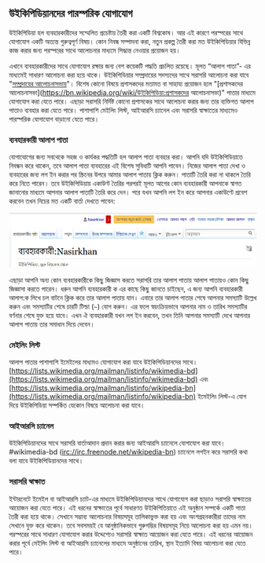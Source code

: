 ## উইকিপিডিয়ানদের পারস্পরিক যোগাযোগ

উইকিপিডিয়া হল ব্যবহারকারীদের সম্মেলিত প্রচেষ্টায় তৈরী করা একটি বিশ্বকোষ। আর এই কারণে পরস্পরের সাথে যোগাযোগ একটি অত্যন্ত গুরুত্বপূর্ণ বিষয়। কোন নিবন্ধ সম্পাদনা করা, নতুন প্রকল্প তৈরী করা মত উইকিপিডিয়ার বিভিন্ন কাজ করার জন্য পরস্পরের সাথে আলোচনার মাধ্যমে সিদ্ধান্ত নেওয়ার প্রয়োজন হয়। 

এখানে ব্যবহারকারীদের সাথে যোগাযোগ রক্ষার জন্য বেশ কয়েকটি পদ্ধতি প্রচলিত রয়েছে। মূলত “আলাপ পাতা”- এর মাধ্যমেই সাধারণ আলোচনা করা হয়ে থাকে। উইকিপিডিয়ার সম্প্রদায়ের সদস্যদের সাথে সরাসরি আলোচনা করা যাবে "[সম্প্রদায়ের আলোচনাসভায়](https://bn.wikipedia.org/wiki/উইকিপিডিয়া:আলোচনাসভা)"। বিশেষ কোনো বিষয়ে প্রশাসকদের মতামত বা সাহায্য প্রয়োজন হলে "[প্রশাসকদের আলোচনাসভা](https://bn.wikipedia.org/wiki/উইকিপিডিয়া:প্রশাসকদের আলোচনাসভা)" পাতার মাধ্যমে যোগাযোগ করা যেতে পারে। এছাড়া সরাসরি নির্দিষ্ট কোনো প্রশাসকের সাথে আলোচনা করার জন্য তার ব্যক্তিগত আলাপ পাতাও ব্যবহার করা যেতে পারে। পাশাপাশি মেইলিং লিস্ট, আইআরসি চ্যানেল এবং সরাসরি স্বাক্ষাতের মাধ্যমেও পারস্পরিক যোগাযোগ বাড়ানো যেতে পারে। 

### ব্যবহারকারী আলাপ পাতা

যোগাযোগের জন্য সবথেকে সহজ ও কার্যকর পদ্ধতিটি হল আলাপ পাতা ব্যবহার করা। আপনি যদি উইকিপিডিয়াতে নিবন্ধন করে থাকেন, তবে আলাপ পাতা ব্যবহারের এই বিশেষ সুবিধাটি আপনি পাবেন। নিজের আলাপ পাতা দেখা ও ব্যবহারের জন্য লগ ইন করার পর স্ক্রিনের উপরে আমার আলাপ পাতায় ক্লিক করুন। পাতাটি তৈরি করা না থাকলে তৈরি করে নিতে পারেন। তবে উইকিপিডিয়ায় একাউণ্ট তৈরির পরপরই মূলত আগের কোন ব্যবহারকারী আপনাকে স্বাগত জানানোর মাধ্যমে আপনার আলাপ পাতাটি তৈরি করে দেন। পরে যখন আপনি লগ ইন করে আপনার একাউণ্টে প্রবেশ করবেন তখন নিচের মত একটি বার্তা দেখতে পাবেন:

![আলাপ পাতায় নতুন বার্তা](images/talk-page-new-message.jpg)

এছাড়া আপনি অন্য কোন ব্যবহারকারীকে কিছু জিজ্ঞাস করতে  সরাসরি তার আলাপ পাতায় আলাপ পাতায়ও কোন কিছু জিজ্ঞাসা করতে পারেন। ধরুন আপনি ব্যবহারকারী  ক এর কাছে কিছু জানতে চাইছেন, এ জন্য আপনি ব্যবহারকারী আলাপ:ক লিখে চল বাটনে ক্লিক করে তার আলাপ পাতায় যান। এবারে তার আলাপ পাতার শেষে আপনার সমস্যাটি উল্লেখ করুন এবং সমস্যাটির শেষে চারটি টিল্ডা (`~`) যোগ করুন। এর ফলে স্বয়ংক্রিয়ভাবে আপনার নাম ও তারিখ সমস্যাটির বর্ণনার শেষে যুক্ত হয়ে যাবে। এখন ঐ ব্যবহারকারী যখন লগ ইন করবেন, তখন তিনি আপনার সমস্যাটি দেখে আপনার আলাপ পাতায় তার সমাধান দিয়ে দেবেন।


### মেইলিং লিস্ট

আলাপ পাতার পাশাপাশি ইমেইলের মাধ্যমও যোগাযোগ করা যাবে উইকিপিডিয়ানদের সাথে।  [https://lists.wikimedia.org/mailman/listinfo/wikimedia-bd](https://lists.wikimedia.org/mailman/listinfo/wikimedia-bd) এবং  [https://lists.wikimedia.org/mailman/listinfo/wikipedia-bn](https://lists.wikimedia.org/mailman/listinfo/wikipedia-bn) ইমেইলিং লিস্ট-এ যোগ দিয়ে উইকিপিডিয়া সম্পর্কিত যেকোন বিষয়ে আলোচনা করা যাবে। 


### আইআরসি চ্যানেল

উইকিপিডিয়ানদের সাথে সরাসরি বার্তাআদান প্রদান করার জন্য আইআরসি চ্যানেলে যোগাযোগ করা যাবে। #wikimedia-bd ([irc://irc.freenode.net/wikipedia-bn](irc://irc.freenode.net/wikipedia-bn)) চ্যানেলে লগইন করে সরাসরি কথা বলা যাবে উইকিপিডিয়ানদের সাথে।


### সরাসরি স্বাক্ষাত

ইন্টারনেটে ইমেইল বা আইআরসি চ্যাট-এর মাধ্যমে উইকিপিডিয়ানদের সাথে যোগাযোগ করা ছাড়াও সরাসরি স্বাক্ষাতের আয়োজন করা যেতে পারে। এই ধরনের স্বাক্ষাতের পূর্বে সাধারণত উইকিপিতিয়াতে এই অনুষ্ঠান সম্পর্কে একটি পাতা তৈরী করা হয়ে থাকে। সেখানে সম্ভাব্য  আলোচনার বিষয়সমূহ তালিকাভুক্ত করা হয় এবং অংশগ্রহনকারীরা তাদের নাম সেখানে যুক্ত করে থাকেন। 
তবে সবসময়ই যে আনুষ্ঠানিকভাবে গুরুগম্ভির বিষয়সমূহ নিয়ে আলোচনা করা হয় এমন নয়। পরস্পরের সাথে সাধারণ যোগাযোগ করার উদ্দেশ্যেও সরাসরি স্বাক্ষাত আয়োজন করা যেতে পারে। এই ধরনের আয়োজন করার পূর্বে মেইলিং লিস্ট বা আইআরসি চ্যানেলের মাধ্যমে অনুষ্ঠানের তারিখ, স্থান ইত্যাদি বিষয় আলোচনা করা যেতে পারে। 
